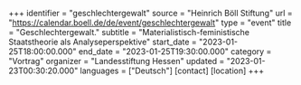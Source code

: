 +++
identifier = "geschlechtergewalt"
source = "Heinrich Böll Stiftung"
url = "https://calendar.boell.de/de/event/geschlechtergewalt"
type = "event"
title = "Geschlechtergewalt."
subtitle = "Materialistisch-feministische Staatstheorie als Analyseperspektive"
start_date = "2023-01-25T18:00:00.000"
end_date = "2023-01-25T19:30:00.000"
category = "Vortrag"
organizer = "Landesstiftung Hessen"
updated = "2023-01-23T00:30:20.000"
languages = ["Deutsch"]
[contact]
[location]
+++